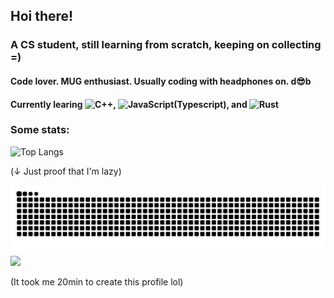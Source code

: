 ## Hoi there!

### A CS student, still learning from scratch, keeping on collecting =)

#### Code lover. MUG enthusiast. Usually coding with headphones on. d😎b

#### Currently learing ![C++](https://img.shields.io/badge/C++-004482?logo=cplusplus&logoColor=white), ![JavaScript](https://img.shields.io/badge/JavaScript-F7DF1E?logo=javascript&logoColor=black)(Typescript), and ![Rust](https://img.shields.io/badge/Rust-000000?logo=rust&logoColor=white)

### Some stats: 

![Top Langs](https://github-readme-stats.vercel.app/api/top-langs/?username=Nopthon)

(↓ Just proof that I'm lazy)

<picture>
  <source media="(prefers-color-scheme: dark)" srcset="https://raw.githubusercontent.com/Nopthon/Nopthon/output/github-contribution-grid-snake-dark.svg">
  <source media="(prefers-color-scheme: light)" srcset="https://raw.githubusercontent.com/Nopthon/Nopthon/output/github-contribution-grid-snake.svg">
  <img alt="github contribution grid snake animation" src="https://raw.githubusercontent.com/Nopthon/Nopthon/output/github-contribution-grid-snake.svg">
</picture>

<div align="left">
  <img src="https://pic1.imgdb.cn/item/67bc5a16d0e0a243d40395e6.gif" width="20%" height="auto" />
</div>

(It took me 20min to create this profile lol)
